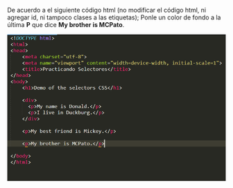 De acuerdo a el siguiente código html (no modificar el código html, ni agregar id, ni tampoco clases a las etiquetas); Ponle un color de fondo a la última **P** que dice **My brother is MCPato**.

![](img/Imagen1.png)
